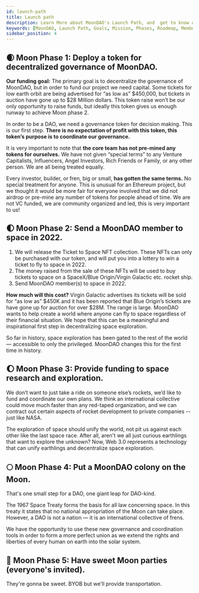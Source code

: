 ```yaml
---
id: launch-path
title: Launch path
description: Learn More about MoonDAO's Launch Path, and  get to know our Mission.
keywords: [MoonDAO, Launch Path, Goals, Mission, Phases, Roadmap, Member in Space, Cost, Funding, Research and Development, Exploration, Moon Parties]
sidebar_position: 4
---
```


## 🌒 Moon Phase 1: Deploy a token for decentralized governance of MoonDAO.
**Our funding goal:** The primary goal is to decentralize the governance of MoonDAO, but in order to fund our project we need capital. Some tickets for low earth orbit are being advertised for “as low as” $450,000, but tickets in auction have gone up to $28 Million dollars. This token raise won’t be our only opportunity to raise funds, but ideally this token gives us enough runway to achieve Moon phase 2.

In order to be a DAO, we need a governance token for decision making. This is our first step. **There is no expectation of profit with this token, this token’s purpose is to coordinate our governance.**

It is very important to note that **the core team has not pre-mined any tokens for ourselves.** We have not given “special terms” to any Venture Capitalists, Influencers, Angel Investors, Rich Friends or Family, or any other person. We are all being treated equally.

Every investor, builder, or fren, big or small, **has gotten the same terms.** No special treatment for anyone. This is unusual for an Ethereum project, but we thought it would be more fair for everyone involved that we did not airdrop or pre-mine any number of tokens for people ahead of time. We are not VC funded, we are community organized and led, this is very important to us!

## 🌓 Moon Phase 2: Send a MoonDAO member to space in 2022.
1. We will release the Ticket to Space NFT collection. These NFTs can only be purchased with our token, and will put you into a lottery to win a ticket to fly to space in 2022.
2. The money raised from the sale of these NFTs will be used to buy tickets to space on a SpaceX/Blue Origin/Virgin Galactic etc. rocket ship.
3. Send MoonDAO member(s) to space in 2022.

**How much will this cost?** Virgin Galactic advertises its tickets will be sold for “as low as” $450K and it has been reported that Blue Origin’s tickets are have gone up for auction for over $28M. The range is large. MoonDAO wants to help create a world where anyone can fly to space regardless of their financial situation. We hope that this can be a meaningful and inspirational first step in decentralizing space exploration.

So far in history, space exploration has been gated to the rest of the world — accessible to only the privileged. MoonDAO changes this for the first time in history.

## 🌔 Moon Phase 3: Provide funding to space research and exploration.
We don’t want to just take a ride on someone else’s rockets, we’d like to fund and coordinate our own plans. We think an international collective could move much faster than any red-taped organization, and we can contract out certain aspects of rocket development to private companies -- just like NASA.

The exploration of space should unify the world, not pit us against each other like the last space race. After all, aren't we all just curious earthlings that want to explore the unknown? Now, Web 3.0 represents a technology that can unify earthlings and decentralize space exploration.

## 🌕 Moon Phase 4: Put a MoonDAO colony on the Moon.
That's one small step for a DAO, one giant leap for DAO-kind.

The 1967 Space Treaty forms the basis for all law concerning space. In this treaty it states that no national appropriation of the Moon can take place. However, a DAO is not a nation — it is an international collective of frens.

We have the opportunity to use these new governance and coordination tools in order to form a more perfect union as we extend the rights and liberties of every human on earth into the solar system.

## 🌝 Moon Phase 5: Have sweet Moon parties (everyone's invited).
They're gonna be sweet. BYOB but we'll provide transportation.
